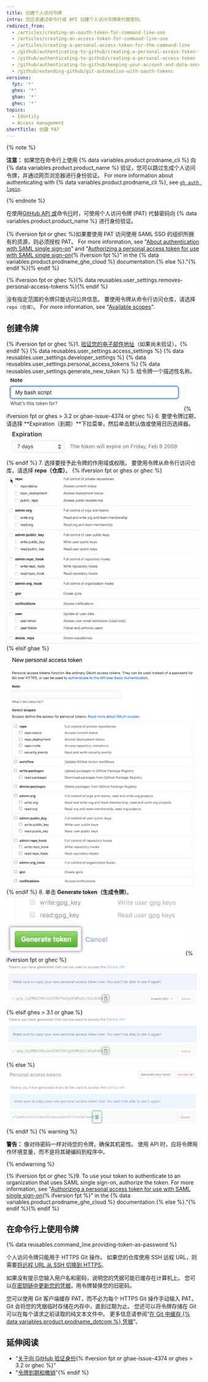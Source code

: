 ```yaml
---
title: 创建个人访问令牌
intro: 您应该通过命令行或 API 创建个人访问令牌来代替密码。
redirect_from:
  - /articles/creating-an-oauth-token-for-command-line-use
  - /articles/creating-an-access-token-for-command-line-use
  - /articles/creating-a-personal-access-token-for-the-command-line
  - /github/authenticating-to-github/creating-a-personal-access-token-for-the-command-line
  - /github/authenticating-to-github/creating-a-personal-access-token
  - /github/authenticating-to-github/keeping-your-account-and-data-secure/creating-a-personal-access-token
  - /github/extending-github/git-automation-with-oauth-tokens
versions:
  fpt: '*'
  ghes: '*'
  ghae: '*'
  ghec: '*'
topics:
  - Identity
  - Access management
shortTitle: 创建 PAT
---
```


{% note %}

**注意：** 如果您在命令行上使用 {% data variables.product.prodname_cli %} 向 {% data variables.product.product_name %} 验证，您可以跳过生成个人访问令牌，并通过网页浏览器进行身份验证。 For more information about authenticating with {% data variables.product.prodname_cli %}, see [`gh auth login`](https://cli.github.com/manual/gh_auth_login).

{% endnote %}

在使用[GitHub API 或](/rest/overview/other-authentication-methods#via-oauth-and-personal-access-tokens)命令[行](#using-a-token-on-the-command-line)时，可使用个人访问令牌 (PAT) 代替密码向 {% data variables.product.product_name %} 进行身份验证。

{% ifversion fpt or ghec %}如果要使用 PAT 访问使用 SAML SSO 的组织所拥有的资源，则必须授权 PAT。 For more information, see "[About authentication with SAML single sign-on](/enterprise-cloud@latest/authentication/authenticating-with-saml-single-sign-on/about-authentication-with-saml-single-sign-on)" and "[Authorizing a personal access token for use with SAML single sign-on](/enterprise-cloud@latest/authentication/authenticating-with-saml-single-sign-on/authorizing-a-personal-access-token-for-use-with-saml-single-sign-on){% ifversion fpt %}" in the {% data variables.product.prodname_ghe_cloud %} documentation.{% else %}."{% endif %}{% endif %}

{% ifversion fpt or ghec %}{% data reusables.user_settings.removes-personal-access-tokens %}{% endif %}

没有指定范围的令牌只能访问公共信息。 要使用令牌从命令行访问仓库，请选择 `repo（仓库）`。 For more information, see "[Available scopes](/apps/building-oauth-apps/scopes-for-oauth-apps#available-scopes)".

## 创建令牌

{% ifversion fpt or ghec %}1. [验证您的电子邮件地址](/github/getting-started-with-github/verifying-your-email-address)（如果尚未验证）。{% endif %}
{% data reusables.user_settings.access_settings %}
{% data reusables.user_settings.developer_settings %}
{% data reusables.user_settings.personal_access_tokens %}
{% data reusables.user_settings.generate_new_token %}
5. 给令牌一个描述性名称。 ![Token description field](/assets/images/help/settings/token_description.png){% ifversion fpt or ghes > 3.2 or ghae-issue-4374 or ghec %}
6. 要使令牌过期，请选择 **Expiration（到期）**下拉菜单，然后单击默认值或使用日历选择器。 ![Token expiration field](/assets/images/help/settings/token_expiration.png){% endif %}
7. 选择要授予此令牌的作用域或权限。 要使用令牌从命令行访问仓库，请选择 **repo（仓库）**。
   {% ifversion fpt or ghes or ghec %}
   ![选择令牌作用域](/assets/images/help/settings/token_scopes.gif)
   {% elsif ghae %}
   ![选择令牌作用域](/assets/images/enterprise/github-ae/settings/access-token-scopes-for-ghae.png)
   {% endif %}
8. 单击 **Generate token（生成令牌）**。 ![生成令牌按钮](/assets/images/help/settings/generate_token.png)
   {% ifversion fpt or ghec %}
   ![新建的令牌](/assets/images/help/settings/personal_access_tokens.png)
   {% elsif ghes > 3.1 or ghae %}
   ![新建的令牌](/assets/images/help/settings/personal_access_tokens_ghe.png)
   {% else %}
   ![新建的令牌](/assets/images/help/settings/personal_access_tokens_ghe_legacy.png)
   {% endif %}
   {% warning %}

   **警告：** 像对待密码一样对待您的令牌，确保其机密性。 使用 API 时，应将令牌用作环境变量，而不是将其硬编码到程序中。

   {% endwarning %}

{% ifversion fpt or ghec %}9. To use your token to authenticate to an organization that uses SAML single sign-on, authorize the token. For more information, see "[Authorizing a personal access token for use with SAML single sign-on](/enterprise-cloud@latest/authentication/authenticating-with-saml-single-sign-on/authorizing-a-personal-access-token-for-use-with-saml-single-sign-on){% ifversion fpt %}" in the {% data variables.product.prodname_ghe_cloud %} documentation.{% else %}."{% endif %}{% endif %}

## 在命令行上使用令牌

{% data reusables.command_line.providing-token-as-password %}

个人访问令牌只能用于 HTTPS Git 操作。 如果您的仓库使用 SSH 远程 URL，则需要[将远程 URL 从 SSH 切换到 HTTPS](/github/getting-started-with-github/managing-remote-repositories/#switching-remote-urls-from-ssh-to-https)。

如果没有提示您输入用户名和密码，说明您的凭据可能已缓存在计算机上。 您可以[在密钥链中更新您的凭据](/github/getting-started-with-github/updating-credentials-from-the-macos-keychain)，用令牌替换您的旧密码。

您可以使用 Git 客户端缓存 PAT，而不必为每个 HTTPS Git 操作手动输入 PAT。 Git 会将您的凭据临时存储在内存中，直到过期为止。 您还可以将令牌存储在 Git 可以在每个请求之前读取的纯文本文件中。 更多信息请参阅“[在 Git 中缓存 {% data variables.product.prodname_dotcom %} 凭据](/github/getting-started-with-github/caching-your-github-credentials-in-git)”。

## 延伸阅读

- “[关于向 GitHub 验证身份](/github/authenticating-to-github/about-authentication-to-github){% ifversion fpt or ghae-issue-4374 or ghes > 3.2 or ghec %}”
- "[令牌到期和撤销](/github/authenticating-to-github/keeping-your-account-and-data-secure/token-expiration-and-revocation)"{% endif %}
